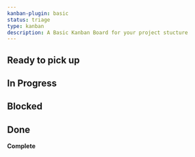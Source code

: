 ```yaml
---
kanban-plugin: basic
status: triage
type: kanban
description: A Basic Kanban Board for your project stucture
---
```


## Ready to pick up



## In Progress



## Blocked



## Done

**Complete**


